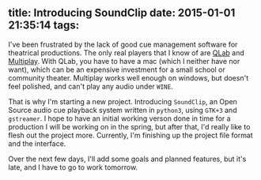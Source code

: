 title: Introducing SoundClip
date: 2015-01-01 21:35:14
tags:
---

I've been frustrated by the lack of good cue management software for theatrical productions. The only real players that I know of are [QLab](http://figure53.com/qlab/) and [Multiplay](http://www.da-share.com/software/multiplay/). With QLab, you have to have a mac (which I neither have nor want), which can be an expensive investment for a small school or community theater. Multiplay works well enough on windows, but doesn't feel polished, and can't play any audio under `WINE`.

<!-- more -->

That is why I'm starting a new project. Introducing `SoundClip`, an Open Source audio cue playback system written in `python3`, using `GTK+3` and `gstreamer`. I hope to have an initial working verson done in time for a production I will be working on in the spring, but after that, I'd really like to flesh out the project more. Currently, I'm finishing up the project file format and the interface.

Over the next few days, I'll add some goals and planned features, but it's late, and I have to go to work tomorrow.